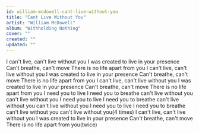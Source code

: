 ```yaml
---
id: william-mcdowell-cant-live-without-you
title: "Cant Live Without You"
artist: "William McDowell"
album: "Withholding Nothing"
cover: ""
created: ""
updated: ""
---
```


I can't live, can't live without you
I was created to live in your presence
Can't breathe, can't move
There is no life apart from you
I can't live, can't live without you
I was created to live in your presence
Can't breathe, can't move
 There is no life apart from you
I can't live, can't live without you
I was created to live in your presence
Can't breathe, can't move
There is no life apart from you
I need you to live
I need you to breathe
can't live without you
can't live without you
I need you to live
I need you to breathe
can't live without you
can't live without you
 I need you to live
I need you to breathe
can't live without you
can't live without you(4 times)
I can't live, can't live without you
I was created to live in your presence
Can't breathe, can't move
There is no life apart from you(twice)